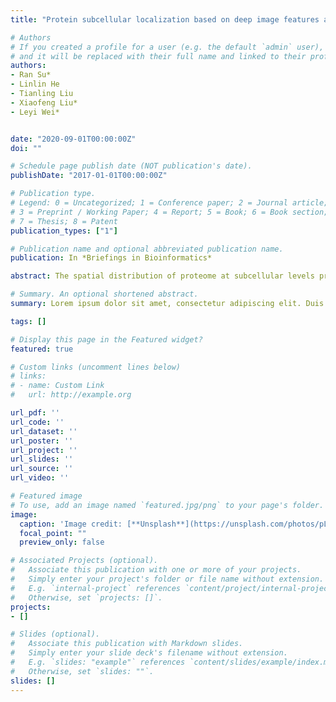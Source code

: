 ```yaml
---
title: "Protein subcellular localization based on deep image features and criterion learning strategy"

# Authors
# If you created a profile for a user (e.g. the default `admin` user), write the username (folder name) here 
# and it will be replaced with their full name and linked to their profile.
authors:
- Ran Su*
- Linlin He
- Tianling Liu
- Xiaofeng Liu*
- Leyi Wei*


date: "2020-09-01T00:00:00Z"
doi: ""

# Schedule page publish date (NOT publication's date).
publishDate: "2017-01-01T00:00:00Z"

# Publication type.
# Legend: 0 = Uncategorized; 1 = Conference paper; 2 = Journal article;
# 3 = Preprint / Working Paper; 4 = Report; 5 = Book; 6 = Book section;
# 7 = Thesis; 8 = Patent
publication_types: ["1"]

# Publication name and optional abbreviated publication name.
publication: In *Briefings in Bioinformatics*

abstract: The spatial distribution of proteome at subcellular levels provides clues for protein functions, thus is important to human biology and disease. Imaging-based methods are one of the most important approaches for predicting protein subcellular location. Although deep neural networks (DNNs) have shown impressive performance in a number of imaging tasks, its application to protein subcellular localisation has not been sufficiently explored. In this study, we developed a deep imaging-based approach to localise the proteins at subcellular levels. Based on deep image features extracted from convolutional neural networks (CNNs), both single-label and multi-label locations can be accurately predicted. Particularly, the multi-label prediction is quite a challenging task. Here we developed a criterion learning strategy to exploit the labelattribute relevancy and label-label relevancy. A criterion which was used to determine the final label-set was automatically obtained during the learning procedure.We concluded an optimal CNN architecture that could give the best results. Besides, experiments show that compared with the hand-crafted features, the deep features present more accurate prediction with less features. The implementation for the proposed method is available at https://github.com/RanSuLab/ProteinSubcellularLocation.

# Summary. An optional shortened abstract.
summary: Lorem ipsum dolor sit amet, consectetur adipiscing elit. Duis posuere tellus ac convallis placerat. Proin tincidunt magna sed ex sollicitudin condimentum.

tags: []

# Display this page in the Featured widget?
featured: true

# Custom links (uncomment lines below)
# links:
# - name: Custom Link
#   url: http://example.org

url_pdf: ''
url_code: ''
url_dataset: ''
url_poster: ''
url_project: ''
url_slides: ''
url_source: ''
url_video: ''

# Featured image
# To use, add an image named `featured.jpg/png` to your page's folder. 
image:
  caption: 'Image credit: [**Unsplash**](https://unsplash.com/photos/pLCdAaMFLTE)'
  focal_point: ""
  preview_only: false

# Associated Projects (optional).
#   Associate this publication with one or more of your projects.
#   Simply enter your project's folder or file name without extension.
#   E.g. `internal-project` references `content/project/internal-project/index.md`.
#   Otherwise, set `projects: []`.
projects:
- []

# Slides (optional).
#   Associate this publication with Markdown slides.
#   Simply enter your slide deck's filename without extension.
#   E.g. `slides: "example"` references `content/slides/example/index.md`.
#   Otherwise, set `slides: ""`.
slides: []
---
```


